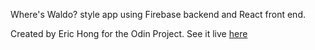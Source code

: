 Where's Waldo? style app using Firebase backend and React front end. 

Created by Eric Hong for the Odin Project. See it live [here](link)
